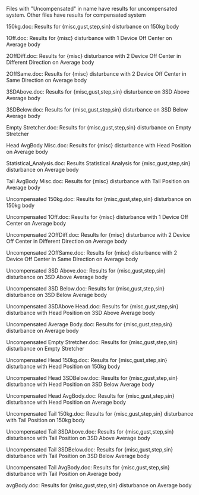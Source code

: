 Files with "Uncompensated" in name have results for uncompensated system. Other files have results for compensated system

150kg.doc: Results for {misc,gust,step,sin} disturbance on 150kg body

1Off.doc:  Results for {misc} disturbance with 1 Device Off Center on Average body

2OffDiff.doc: Results for {misc} disturbance with 2 Device Off Center in Different Direction on Average body

2OffSame.doc: Results for {misc} disturbance with 2 Device Off Center in Same Direction on Average body

3SDAbove.doc: Results for {misc,gust,step,sin} disturbance on 3SD Above Average body

3SDBelow.doc: Results for {misc,gust,step,sin} disturbance on 3SD Below Average body

Empty Stretcher.doc: Results for {misc,gust,step,sin} disturbance on Empty Stretcher

Head AvgBody Misc.doc:  Results for {misc} disturbance with Head Position on Average body

Statistical_Analysis.doc: Results Statistical Analysis for {misc,gust,step,sin} disturbance on Average body

Tail AvgBody Misc.doc: Results for {misc} disturbance with Tail Position on Average body

Uncompensated 150kg.doc: Results for {misc,gust,step,sin} disturbance on 150kg body

Uncompensated 1Off.doc: Results for {misc} disturbance with 1 Device Off Center on Average body

Uncompensated 2OffDiff.doc: Results for {misc} disturbance with 2 Device Off Center in Different Direction on Average body

Uncompensated 2OffSame.doc: Results for {misc} disturbance with 2 Device Off Center in Same Direction on Average body
 
Uncompensated 3SD Above.doc: Results for {misc,gust,step,sin} disturbance on 3SD Above Average body

Uncompensated 3SD Below.doc: Results for {misc,gust,step,sin} disturbance on 3SD Below Average body

Uncompensated 3SDAbove Head.doc: Results for {misc,gust,step,sin} disturbance with Head Position on 3SD Above Average body

Uncompensated Average Body.doc: Results for {misc,gust,step,sin} disturbance on Average body

Uncompensated Empty Stretcher.doc: Results for {misc,gust,step,sin} disturbance on Empty Stretcher

Uncompensated Head 150kg.doc: Results for {misc,gust,step,sin} disturbance with Head Position on 150kg body

Uncompensated Head 3SDBelow.doc: Results for {misc,gust,step,sin} disturbance with Head Position on 3SD Below Average body

Uncompensated Head AvgBody.doc: Results for {misc,gust,step,sin} disturbance with Head Position on Average body

Uncompensated Tail 150kg.doc: Results for {misc,gust,step,sin} disturbance with Tail Position on 150kg body

Uncompensated Tail 3SDAbove.doc: Results for {misc,gust,step,sin} disturbance with Tail Position on 3SD Above Average body

Uncompensated Tail 3SDBelow.doc: Results for {misc,gust,step,sin} disturbance with Tail Position on 3SD Below Average body

Uncompensated Tail AvgBody.doc: Results for {misc,gust,step,sin} disturbance with Tail Position on Average body

avgBody.doc: Results for {misc,gust,step,sin} disturbance on Average body
